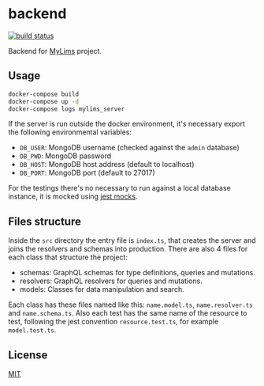 # backend

[![build status][ci-image]][ci-url]

Backend for [MyLims](https://github.com/mylims/mylims) project.

## Usage

```bash
docker-compose build
docker-compose up -d
docker-compose logs mylims_server
```

If the server is run outside the docker environment, it's necessary export the
following environmental variables:

- `DB_USER`: MongoDB username (checked against the `admin` database)
- `DB_PWD`: MongoDB password
- `DB_HOST`: MongoDB host address (default to localhost)
- `DB_PORT`: MongoDB port (default to 27017)

For the testings there's no necessary to run against a local database instance,
it is mocked using [jest mocks](https://github.com/shelfio/jest-mongodb).

## Files structure

Inside the `src` directory the entry file is `index.ts`, that creates the
server and joins the resolvers and schemas into production. There are also 4
files for each class that structure the project:

- schemas: GraphQL schemas for type definitions, queries and mutations.
- resolvers: GraphQL resolvers for queries and mutations.
- models: Classes for data manipulation and search.

Each class has these files named like this: `name.model.ts`, `name.resolver.ts`
and `name.schema.ts`. Also each test has the same name of the resource to test,
following the jest convention `resource.test.ts`, for example `model.test.ts`.

## License

[MIT](./LICENSE)

[ci-image]: https://github.com/mylims/backend/workflows/Node.js%20CI/badge.svg?branch=master
[ci-url]: https://github.com/mylims/backend/actions?query=workflow%3A%22Node.js+CI%22
